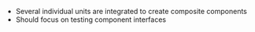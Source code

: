 - Several individual units are integrated to create composite components
- Should focus on testing component interfaces